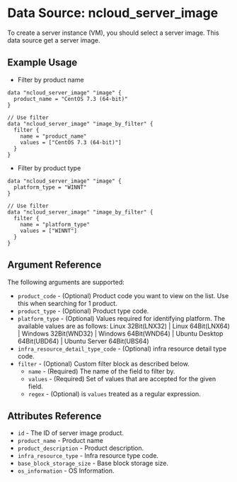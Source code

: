 # Data Source: ncloud_server_image

To create a server instance (VM), you should select a server image. This data source get a server image.

## Example Usage

* Filter by product name

```hcl
data "ncloud_server_image" "image" {
  product_name = "CentOS 7.3 (64-bit)"
}

// Use filter
data "ncloud_server_image" "image_by_filter" {
  filter {
    name = "product_name"
    values = ["CentOS 7.3 (64-bit)"]
  }
}
```

* Filter by product type

```hcl
data "ncloud_server_image" "image" {
  platform_type = "WINNT"
}

// Use filter
data "ncloud_server_image" "image_by_filter" {
  filter {
    name = "platform_type"
    values = ["WINNT"]
  }
}
```



## Argument Reference

The following arguments are supported:

* `product_code` - (Optional) Product code you want to view on the list. Use this when searching for 1 product.
* `product_type` - (Optional) Product type code.
* `platform_type` - (Optional) Values required for identifying platform.
    The available values are as follows: Linux 32Bit(LNX32) | Linux 64Bit(LNX64) | Windows 32Bit(WND32) | Windows 64Bit(WND64) | Ubuntu Desktop 64Bit(UBD64) | Ubuntu Server 64Bit(UBS64)
* `infra_resource_detail_type_code` - (Optional) infra resource detail type code.
* `filter` - (Optional) Custom filter block as described below.
  * `name` - (Required) The name of the field to filter by.
  * `values` - (Required) Set of values that are accepted for the given field.
  * `regex` - (Optional) is `values` treated as a regular expression.

## Attributes Reference

* `id` - The ID of server image product.
* `product_name` - Product name
* `product_description` - Product description.
* `infra_resource_type` - Infra resource type code.
* `base_block_storage_size` - Base block storage size.
* `os_information` - OS Information.

